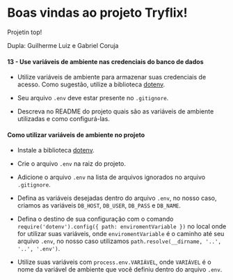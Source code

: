 # Boas vindas ao projeto Tryflix!

Projetin top!

Dupla: Guilherme Luiz e Gabriel Coruja

#### 13 - Use variáveis de ambiente nas credenciais do banco de dados

- Utilize variáveis de ambiente para armazenar suas credenciais de acesso. Como sugestão, utilize a biblioteca [dotenv](https://www.npmjs.com/package/dotenv).

- Seu arquivo `.env` deve estar presente no `.gitignore`.

- Descreva no README do projeto quais são as variáveis de ambiente utilizadas e como configurá-las.

#### Como utilizar variáveis de ambiente no projeto

- Instale a biblioteca [dotenv](https://www.npmjs.com/package/dotenv).

- Crie o arquivo `.env` na raiz do projeto.

- Adicione o arquivo `.env` na lista de arquivos ignorados no arquivo `.gitignore`.

- Defina as variáveis desejadas dentro do arquivo `.env`, no nosso caso, criamos as variáveis `DB_HOST`, `DB_USER`, `DB_PASS` e `DB_NAME`.

- Defina o destino de sua configuração com o comando `require('dotenv').config({ path: enviromentVariable })` no local onde for utilizar suas variáveis, onde `enviromentVariable` é o caminho até seu arquivo `.env`, no nosso caso utilizamos `path.resolve(__dirname, '..', '..', '.env')`.

- Utilize suas variáveis com `process.env.VARIÁVEL`, onde `VARIÁVEL` é o nome da variável de ambiente que você definiu dentro do arquivo `.env`.
